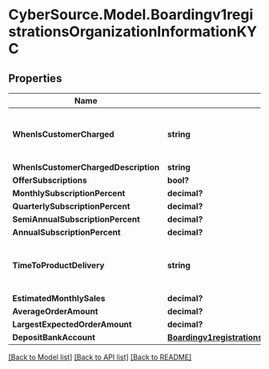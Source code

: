 # CyberSource.Model.Boardingv1registrationsOrganizationInformationKYC
## Properties

Name | Type | Description | Notes
------------ | ------------- | ------------- | -------------
**WhenIsCustomerCharged** | **string** | Possible values: - ONETIMEBEFORE - ONETIMEAFTER - OTHER | 
**WhenIsCustomerChargedDescription** | **string** |  | [optional] 
**OfferSubscriptions** | **bool?** |  | 
**MonthlySubscriptionPercent** | **decimal?** |  | [optional] 
**QuarterlySubscriptionPercent** | **decimal?** |  | [optional] 
**SemiAnnualSubscriptionPercent** | **decimal?** |  | [optional] 
**AnnualSubscriptionPercent** | **decimal?** |  | [optional] 
**TimeToProductDelivery** | **string** | Possible values: - INSTANT - UPTO2 - UPTO5 - UPTO10 - GREATERTHAN10 | 
**EstimatedMonthlySales** | **decimal?** |  | 
**AverageOrderAmount** | **decimal?** |  | 
**LargestExpectedOrderAmount** | **decimal?** |  | 
**DepositBankAccount** | [**Boardingv1registrationsOrganizationInformationKYCDepositBankAccount**](Boardingv1registrationsOrganizationInformationKYCDepositBankAccount.md) |  | [optional] 

[[Back to Model list]](../README.md#documentation-for-models) [[Back to API list]](../README.md#documentation-for-api-endpoints) [[Back to README]](../README.md)

